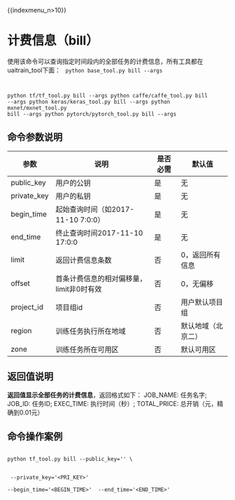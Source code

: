 {{indexmenu_n>10}}



# 计费信息（bill）
使用该命令可以查询指定时间段内的全部任务的计费信息，所有工具都在uaitrain\_tool下面：
<code>
python base_tool.py bill --args

python tf/tf_tool.py bill --args
python caffe/caffe_tool.py bill --args
python keras/keras_tool.py bill --args
python mxnet/mxnet_tool.py bill --args
python pytorch/pytorch_tool.py bill --args
</code>

## 命令参数说明
| 参数 | 说明 | 是否必需 | 默认值 |
| ---- | ---- | -------- | ------ |
| public\_key   | 用户的公钥                      | 是      | 无           |
| private\_key  | 用户的私钥                      | 是      | 无           |
| begin\_time   | 起始查询时间（如2017-11-10 7:0:0）  | 是  | 无         |
| end\_time     | 终止查询时间2017-11-10 17:0:0    | 是      | 无            |
| limit		| 返回计费信息条数		  | 否  | 0，返回所有信息 |
| offset 	| 首条计费信息的相对偏移量，limit非0时有效         | 否 | 0，无偏移 |
| project\_id   | 项目组id                      | 否      | 用户默认项目组     |
| region        | 训练任务执行所在地域                 | 否      | 默认地域（北京二）   |
| zone          | 训练任务所在可用区                  | 否      | 默认可用区  |

## 返回值说明
**返回值显示全部任务的计费信息**，返回格式如下：
JOB\_NAME: 任务名字; JOB\_ID: 任务ID; EXEC\_TIME: 执行时间（秒）; TOTAL\_PRICE: 总开销（元，精确到0.01元）

## 命令操作案例
<code>
python tf_tool.py bill --public_key='<PUB_KEY>' \

​    --private_key='<PRI_KEY>' \
​    --begin_time='<BEGIN_TIME>'
​    --end_time='<END_TIME>'
</code>

